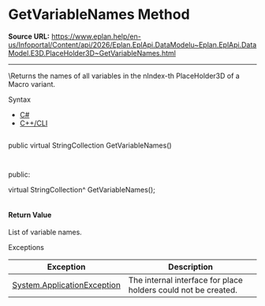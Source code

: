 # GetVariableNames Method

**Source URL:** https://www.eplan.help/en-us/Infoportal/Content/api/2026/Eplan.EplApi.DataModelu~Eplan.EplApi.DataModel.E3D.PlaceHolder3D~GetVariableNames.html

---

\Returns the names of all variables in the nIndex-th PlaceHolder3D of a Macro variant.

Syntax

- [C#](#i-syntax-CS)
- [C++/CLI](#i-syntax-CPP2005)

```
```
public virtual StringCollection GetVariableNames()
```
```

```
```
public:

virtual StringCollection^ GetVariableNames();
```
```

#### Return Value

List of variable names.

Exceptions

| Exception | Description |
| --- | --- |
| [System.ApplicationException](#) | The internal interface for place holders could not be created. |

